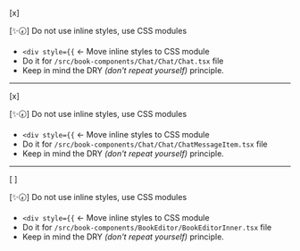 [x]

[✨🕢] Do not use inline styles, use CSS modules

-   `<div style={{` <- Move inline styles to CSS module
-   Do it for `/src/book-components/Chat/Chat/Chat.tsx` file
-   Keep in mind the DRY _(don't repeat yourself)_ principle.

---

[x]

[✨🕢] Do not use inline styles, use CSS modules

-   `<div style={{` <- Move inline styles to CSS module
-   Do it for `/src/book-components/Chat/Chat/ChatMessageItem.tsx` file
-   Keep in mind the DRY _(don't repeat yourself)_ principle.

---

[ ]

[✨🕢] Do not use inline styles, use CSS modules

-   `<div style={{` <- Move inline styles to CSS module
-   Do it for `/src/book-components/BookEditor/BookEditorInner.tsx` file
-   Keep in mind the DRY _(don't repeat yourself)_ principle.
